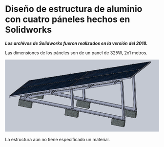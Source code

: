 # Diseño de estructura de aluminio con cuatro páneles hechos en Solidworks

_**Los archivos de Solidworks fueron realizados en la versión del 2018.**_

Las dimensiones de los páneles son de un panel de 325W, 2x1 metros.

![Ensamble de 4 páneles con estructura](./assets/paneles.png "Ensamble de 4 páneles con estructura de aluminio")

La estructura aún no tiene especificado un material.
